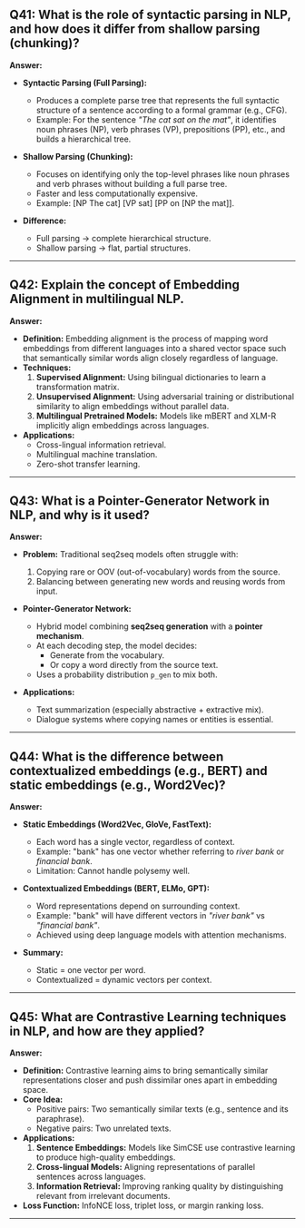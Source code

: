## Q41: What is the role of syntactic parsing in NLP, and how does it differ from shallow parsing (chunking)?

**Answer:**
- **Syntactic Parsing (Full Parsing):**
  - Produces a complete parse tree that represents the full syntactic structure of a sentence according to a formal grammar (e.g., CFG).
  - Example: For the sentence *"The cat sat on the mat"*, it identifies noun phrases (NP), verb phrases (VP), prepositions (PP), etc., and builds a hierarchical tree.

- **Shallow Parsing (Chunking):**
  - Focuses on identifying only the top-level phrases like noun phrases and verb phrases without building a full parse tree.
  - Faster and less computationally expensive.
  - Example: [NP The cat] [VP sat] [PP on [NP the mat]].

- **Difference:**
  - Full parsing → complete hierarchical structure.
  - Shallow parsing → flat, partial structures.

---

## Q42: Explain the concept of Embedding Alignment in multilingual NLP.

**Answer:**
- **Definition:** Embedding alignment is the process of mapping word embeddings from different languages into a shared vector space such that semantically similar words align closely regardless of language.
- **Techniques:**
  1. **Supervised Alignment:** Using bilingual dictionaries to learn a transformation matrix.
  2. **Unsupervised Alignment:** Using adversarial training or distributional similarity to align embeddings without parallel data.
  3. **Multilingual Pretrained Models:** Models like mBERT and XLM-R implicitly align embeddings across languages.
- **Applications:**
  - Cross-lingual information retrieval.
  - Multilingual machine translation.
  - Zero-shot transfer learning.

---

## Q43: What is a Pointer-Generator Network in NLP, and why is it used?

**Answer:**
- **Problem:** Traditional seq2seq models often struggle with:
  1. Copying rare or OOV (out-of-vocabulary) words from the source.
  2. Balancing between generating new words and reusing words from input.

- **Pointer-Generator Network:**
  - Hybrid model combining **seq2seq generation** with a **pointer mechanism**.
  - At each decoding step, the model decides:
    - Generate from the vocabulary.
    - Or copy a word directly from the source text.
  - Uses a probability distribution `p_gen` to mix both.

- **Applications:**
  - Text summarization (especially abstractive + extractive mix).
  - Dialogue systems where copying names or entities is essential.

---

## Q44: What is the difference between contextualized embeddings (e.g., BERT) and static embeddings (e.g., Word2Vec)?

**Answer:**
- **Static Embeddings (Word2Vec, GloVe, FastText):**
  - Each word has a single vector, regardless of context.
  - Example: "bank" has one vector whether referring to *river bank* or *financial bank*.
  - Limitation: Cannot handle polysemy well.

- **Contextualized Embeddings (BERT, ELMo, GPT):**
  - Word representations depend on surrounding context.
  - Example: "bank" will have different vectors in *"river bank"* vs *"financial bank"*.
  - Achieved using deep language models with attention mechanisms.
  
- **Summary:**
  - Static = one vector per word.
  - Contextualized = dynamic vectors per context.

---

## Q45: What are Contrastive Learning techniques in NLP, and how are they applied?

**Answer:**
- **Definition:** Contrastive learning aims to bring semantically similar representations closer and push dissimilar ones apart in embedding space.
- **Core Idea:**
  - Positive pairs: Two semantically similar texts (e.g., sentence and its paraphrase).
  - Negative pairs: Two unrelated texts.
- **Applications:**
  1. **Sentence Embeddings:** Models like SimCSE use contrastive learning to produce high-quality embeddings.
  2. **Cross-lingual Models:** Aligning representations of parallel sentences across languages.
  3. **Information Retrieval:** Improving ranking quality by distinguishing relevant from irrelevant documents.
- **Loss Function:** InfoNCE loss, triplet loss, or margin ranking loss.

---
